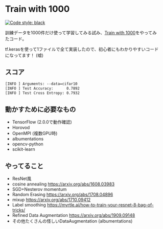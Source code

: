 # Train with 1000

[![Code style: black](https://img.shields.io/badge/code%20style-black-000000.svg)](https://github.com/psf/black)

訓練データを1000件だけ使って学習してみる試み、[Train with 1000](http://www.ok.sc.e.titech.ac.jp/~mtanaka/proj/train1000/)をやってみたコード。

tf.kerasを使って1ファイルで全て実装したので、初心者にもわかりやすいコードになってます！ (嘘)

## スコア

```txt
[INFO ] Arguments: --data=cifar10
[INFO ] Test Accuracy:      0.7892
[INFO ] Test Cross Entropy: 0.7932
```

## 動かすために必要なもの

- TensorFlow (2.0.0で動作確認)
- Horovod
- OpenMPI (複数GPU時)
- albumentations
- opencv-python
- scikit-learn

## やってること

- ResNet風
- cosine annealing <https://arxiv.org/abs/1608.03983>
- SGD+Nesterov momentum
- Random Erasing <https://arxiv.org/abs/1708.04896>
- mixup <https://arxiv.org/abs/1710.09412>
- Label smoothing <https://myrtle.ai/how-to-train-your-resnet-8-bag-of-tricks/>
- Refined Data Augmentation <https://arxiv.org/abs/1909.09148>
- その他たくさんの怪しいDataAugmentation (albumentations)
